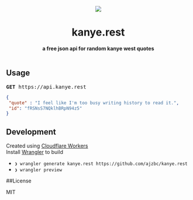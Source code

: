 <div align="center">
  <img src="https://kanye.rest/images/logo.png" />
  <h1>kanye.rest</h1>
  <b>a free json api for random kanye west quotes</b>
</div>

 <br />

 ## Usage

 <pre><b>GET</b> https://api.kanye.rest</pre>

 ```json
{
  "quote" : "I feel like I'm too busy writing history to read it.",
  "id": "fRSNsS7NQklhBRpN94z5"
}
```

 ## Development
 Created using [Cloudflare Workers](https://workers.dev)
 <br />
 Install [Wrangler](https://github.com/cloudflare/wrangler) to build

 - `❯ wrangler generate kanye.rest https://github.com/ajzbc/kanye.rest`
- `❯ wrangler preview`

##License

MIT
